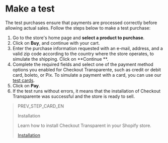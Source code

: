 # Make a test

The test purchases ensure that payments are processed correctly before allowing actual sales. Follow the steps below to make a test purchase:

1. Go to the store's home page and **select a product to purchase**.
2. Click on **Buy**, and continue with your cart.
3. Enter the purchase information requested with an e-mail, address, and a valid zip code according to the country where the store operates, to simulate the shipping. Click on **Continue **.
4. Complete the required fields and select one of the payment method options you enabled for Checkout Transparente, such as credit or debit card, boleto, or Pix. To simulate a payment with a card, you can use our [test cards](/docs/shopify/integration-test/test-cards).
5. Click on **Pay**.
6. If the test runs without errors, it means that the installation of Checkout Transparente was successful and the store is ready to sell.

> PREV_STEP_CARD_EN
>
> Installation
>
> Learn how to install Checkout Transparent in your Shopify store.
>
> [Installation](/developers/en/docs/shopify/installation-checkout-transparente)

